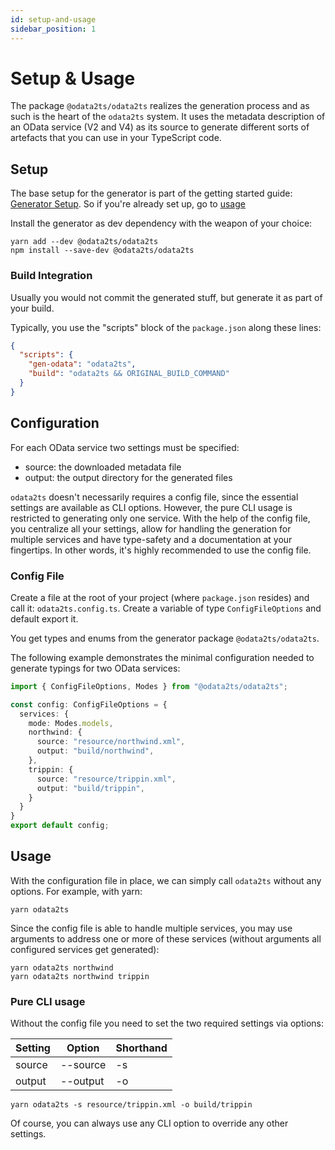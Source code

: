 ```yaml
---
id: setup-and-usage
sidebar_position: 1
---
```


# Setup & Usage

The package `@odata2ts/odata2ts` realizes the generation process and as such is the heart of the `odata2ts` system.
It uses the metadata description of an OData service (V2 and V4) as its source to generate different sorts
of artefacts that you can use in your TypeScript code.

## Setup

The base setup for the generator is part of the getting started guide: [Generator Setup](../getting-started/generator-setup).
So if you're already set up, go to [usage](#Usage)

Install the generator as dev dependency with the weapon of your choice:

```
yarn add --dev @odata2ts/odata2ts
npm install --save-dev @odata2ts/odata2ts
```

### Build Integration

Usually you would not commit the generated stuff, but generate it as part of your build.

Typically, you use the "scripts" block of the `package.json` along these lines:

```json
{
  "scripts": {
    "gen-odata": "odata2ts",
    "build": "odata2ts && ORIGINAL_BUILD_COMMAND"
  }
}
```

## Configuration

For each OData service two settings must be specified:

- source: the downloaded metadata file
- output: the output directory for the generated files

`odata2ts` doesn't necessarily requires a config file, since the essential settings are available as CLI options.
However, the pure CLI usage is restricted to generating only one service. With the help of the config file,
you centralize all your settings, allow for handling the generation for multiple services and have type-safety
and a documentation at your fingertips. In other words, it's highly recommended to use the config file.

### Config File

Create a file at the root of your project (where `package.json` resides)
and call it: `odata2ts.config.ts`. Create a variable of type `ConfigFileOptions`
and default export it.

You get types and enums from the generator package `@odata2ts/odata2ts`.

The following example demonstrates the minimal configuration needed to generate typings
for two OData services:

```ts
import { ConfigFileOptions, Modes } from "@odata2ts/odata2ts";

const config: ConfigFileOptions = {
  services: {
    mode: Modes.models,
    northwind: {
      source: "resource/northwind.xml",
      output: "build/northwind",
    },
    trippin: {
      source: "resource/trippin.xml",
      output: "build/trippin",
    }
  }
}
export default config;
```

## Usage

With the configuration file in place, we can simply call `odata2ts` without any options.
For example, with yarn:

```shell
yarn odata2ts
```

Since the config file is able to handle multiple services, you may use arguments to address
one or more of these services (without arguments all configured services get generated):

```shell
yarn odata2ts northwind
yarn odata2ts northwind trippin
```

### Pure CLI usage

Without the config file you need to set the two required settings via options:

| Setting | Option   | Shorthand |
| ------- | -------- | --------- |
| source  | --source | -s        |
| output  | --output | -o        |

```shell
yarn odata2ts -s resource/trippin.xml -o build/trippin
```

Of course, you can always use any CLI option to override any other settings.
